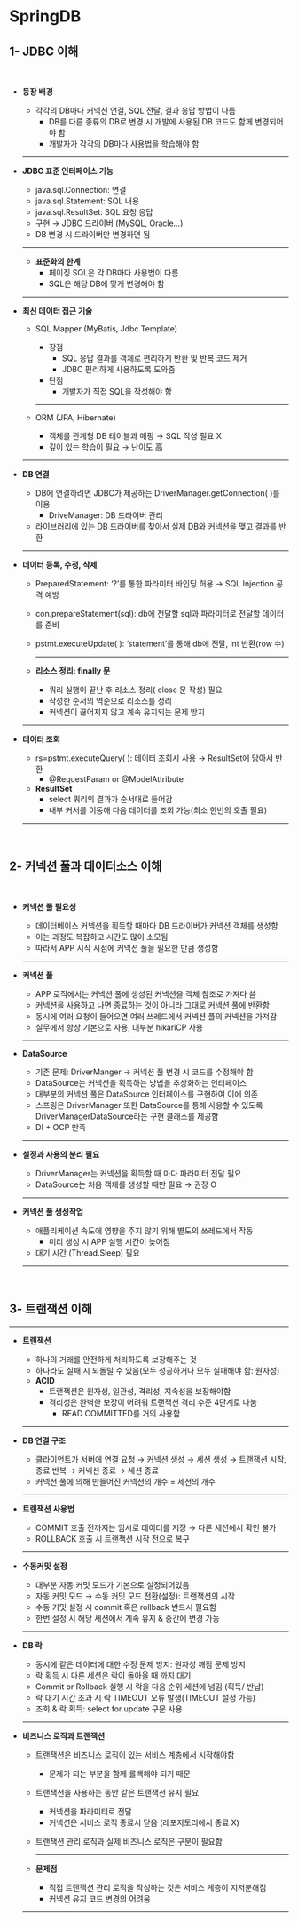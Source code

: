 # SpringDB

## 1- JDBC 이해

<br>

- **등장 배경**
    - 각각의 DB마다 커넥션 연결, SQL 전달, 결과 응답 방법이 다름
        - DB를 다른 종류의 DB로 변경 시 개발에 사용된 DB 코드도 함께 변경되어야 함
        - 개발자가 각각의 DB마다 사용법을 학습해야 함
    
    ---
    
- **JDBC 표준 인터페이스 기능**
    - java.sql.Connection: 연결
    - java.sql.Statement: SQL 내용
    - java.sql.ResultSet: SQL 요청 응답
    - 구현 → JDBC 드라이버 (MySQL, Oracle…)
    - DB 변경 시 드라이버만 변경하면 됨
    
    ---
    
    - **표준화의 한계**
        - 페이징 SQL은 각 DB마다 사용법이 다름
        - SQL은 해당 DB에 맞게 변경해야 함
    
    ---
    
- **최신 데이터 접근 기술**
    - SQL Mapper (MyBatis, Jdbc Template)
        - 장점
            - SQL 응답 결과를 객체로 편리하게 반환 및 반복 코드 제거
            - JDBC 편리하게 사용하도록 도와줌
        - 단점
            - 개발자가 직접 SQL을 작성해야 함
        
        ---
        
    - ORM (JPA, Hibernate)
        - 객체를 관계형 DB 테이블과 매핑 → SQL 작성 필요 X
        - 깊이 있는 학습이 필요 → 난이도 高
    
    ---
    
- **DB 연결**
    - DB에 연결하려면 JDBC가 제공하는 DriverManager.getConnection( )를 이용
        - DriveManager: DB 드라이버 관리
    - 라이브러리에 있는 DB 드라이버를 찾아서 실제 DB와 커넥션을 맺고 결과를 반환
    
    ---
    
- **데이터 등록, 수정, 삭제**
    - PreparedStatement: ‘?’를 통한 파라미터 바인딩 허용 → SQL Injection 공격 예방
    - con.prepareStatement(sql): db에 전달할 sql과 파라미터로 전달할 데이터를 준비
    - pstmt.executeUpdate( ): ‘statement’를 통해 db에 전달, int 반환(row 수)
        
        ---
        
    - **리소스 정리: finally 문**
        - 쿼리 실행이 끝난 후 리소스 정리( close 문 작성) 필요
        - 작성한 순서의 역순으로 리소스를 정리
        - 커넥션이 끊어지지 않고 계속 유지되는 문제 방지
    
    ---
    
- **데이터 조회**
    - rs=pstmt.executeQuery( ): 데이터 조회시 사용  → ResultSet에 담아서 반환
        - @RequestParam or @ModelAttribute
    - **ResultSet**
        - select 쿼리의 결과가 순서대로 들어감
        - 내부 커서를 이동해 다음 데이터를 조회 가능(최소 한번의 호출 필요)

    <hr><br>

## 2- 커넥션 풀과 데이터소스 이해

<br>

- **커넥션 풀 필요성**
    - 데이터베이스 커넥션을 획득할 때마다 DB 드라이버가 커넥션 객체를 생성함
    - 이는 과정도 복잡하고 시간도 많이 소모됨
    - 따라서 APP 시작 시점에 커넥션 풀을 필요한 만큼 생성함
    
    ---
    
- **커넥션 풀**
    - APP 로직에서는 커넥션 풀에 생성된 커넥션을 객체 참조로 가져다 씀
    - 커넥션을 사용하고 나면 종료하는 것이 아니라 그대로 커넥션 풀에 반환함
    - 동시에 여러 요청이 들어오면 여러 쓰레드에서 커넥션 풀의 커넥션을 가져감
    - 실무에서 항상 기본으로 사용, 대부분 hikariCP 사용
    
    ---
    
- **DataSource**
    - 기존 문제: DriverManger → 커넥션 풀 변경 시 코드를 수정해야 함
    - DataSource는 커넥션을 획득하는 방법을 추상화하는 인터페이스
    - 대부분의 커넥션 풀은 DataSource 인터페이스를 구현하여 이에 의존
    - 스프링은 DriverManager 또한 DataSource를 통해 사용할 수 있도록DriverManagerDataSource라는 구현 클래스를 제공함
    - DI + OCP 만족
    
    ---
    
- **설정과 사용의 분리 필요**
    - DriverManager는 커넥션을 획득할 때 마다 파라미터 전달 필요
    - DataSource는 처음 객체를 생성할 때만 필요 → 권장 O
    
    ---
    
- **커넥션 풀 생성작업**
    - 애플리케이션 속도에 영향을 주지 않기 위해 별도의 쓰레드에서 작동
        - 미리 생성 시 APP 실행 시간이 늦어짐
    - 대기 시간 (Thread.Sleep) 필요
 
  <hr><br>

## 3- 트랜잭션 이해

---

- **트랜잭션**
    - 하나의 거래를 안전하게 처리하도록 보장해주는 것
    - 하나라도 실패 시 되돌릴 수 있음(모두 성공하거나 모두 실패해야 함: 원자성)
    - **ACID**
        - 트랜잭션은 원자성, 일관성, 격리성, 지속성을 보장해야함
        - 격리성은 완벽한 보장이 어려워 트랜잭션 격리 수준 4단계로 나눔
            - READ COMMITTED를 거의 사용함
    
    ---
    
- **DB 연결 구조**
    - 클라이언트가  서버에 연결 요청 → 커넥션 생성 → 세션 생성 → 트랜잭션 시작, 종료 반복 → 커넥션 종료 → 세션 종료
    - 커넥션 풀에 의해 만들어진 커넥션의 개수 = 세션의 개수
    
    ---
    
- **트랜잭션 사용법**
    - COMMIT 호출 전까지는 임시로 데이터를 저장 → 다른 세션에서 확인 불가
    - ROLLBACK 호출 시 트랜잭션 시작 전으로 복구
    
    ---
    
- **수동커밋 설정**
    - 대부분 자동 커밋 모드가 기본으로 설정되어있음
    - 자동 커밋 모드 → 수동 커밋 모드 전환(설정): 트랜잭션의 시작
    - 수동 커밋 설정 시 commit 혹은 rollback 반드시 필요함
    - 한번 설정 시 해당 세션에서 계속 유지 & 중간에 변경 가능
    
    ---
    
- **DB 락**
    - 동시에 같은 데이터에 대한 수정 문제 방지: 원자성 깨짐 문제 방지
    - 락 획득 시 다른 세션은 락이 돌아올 때 까지 대기
    - Commit or Rollback 실행 시 락을 다음 순위 세션에 넘김 (획득/ 반납)
    - 락 대기 시간 초과 시 락 TIMEOUT 오류 발생(TIMEOUT 설정 가능)
    - 조회 & 락 획득: select for update 구문 사용
    
    ---
    
- **비즈니스 로직과 트랜잭션**
    - 트랜잭션은 비즈니스 로직이 있는 서비스 계층에서 시작해야함
        - 문제가 되는 부분을 함께 롤백해야 되기 때문
    - 트랜잭션을 사용하는 동안 같은 트랜잭션 유지 필요
        - 커넥션을 파라미터로 전달
        - 커넥션은 서비스 로직 종료시 닫음 (레포지토리에서 종료 X)
    - 트랜잭션 관리 로직과 실제 비즈니스 로직은 구분이 필요함
        
        ---
        
    - **문제점**
        - 직접 트랜잭션 관리 로직을 작성하는 것은 서비스 계층이 지저분해짐
        - 커넥션 유지 코드 변경의 어려움
     
  <hr><br>
